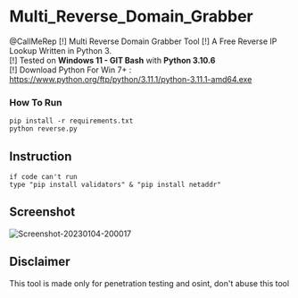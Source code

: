 # Multi_Reverse_Domain_Grabber
@CallMeRep
[!] Multi Reverse Domain Grabber Tool
[!] A Free Reverse IP Lookup Written in Python 3.
<br>[!] Tested on **Windows 11 - GIT Bash** with **Python 3.10.6**
<br>[!] Download Python For Win 7+ : https://www.python.org/ftp/python/3.11.1/python-3.11.1-amd64.exe
### How To Run
```
pip install -r requirements.txt
python reverse.py
```
## Instruction
```
if code can't run
type "pip install validators" & "pip install netaddr"
```
## Screenshot
<img src="https://i.ibb.co/c8bLMD3/Screenshot-20230104-200017.png" alt="Screenshot-20230104-200017" border="0">

## Disclaimer
This tool is made only for penetration testing and osint, don't abuse this tool
